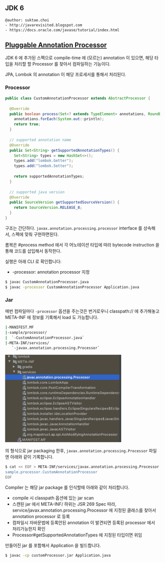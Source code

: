## JDK 6

```
@author: suktae.choi
- http://javarevisited.blogspot.com
- https://docs.oracle.com/javase/tutorial/index.html
```

## [Pluggable Annotation Processor](https://pluu.github.io/blog/android/2015/12/24/annotation-processing-api/)

JDK 6 에 추가된 스펙으로 compile-time 에 (모르는) annotation 이 있으면, 해당 타입을 처리할 할 Processor 를 찾아서 컴파일하는 기능이다.

JPA, Lombok 의 annotation 이 해당 프로세서를 통해서 처리된다.

### Processor

```java
public class CustomAnnotationProcessor extends AbstractProcessor {
  
  @Override
  public boolean process(Set<? extends TypeElement> annotations, RoundEnvironment env) {
    annotations.forEach(System.out::println);
    return true;
  }

  // supported annotation name
  @Override
  public Set<String> getSupportedAnnotationTypes() {
    Set<String> types = new HashSet<>();
    types.add("lombok.Getter");
    types.add("lombok.Setter");

    return supportedAnnotationTypes;
  }

  // supported java version
  @Override
  public SourceVersion getSupportedSourceVersion() {
    return SourceVersion.RELEASE_8;
  }
}
```

구조는 간단하다. `javax.annotation.processing.processor` interface 를 상속해서, 스펙에 맞춰 구현하면된다.

롬복은 #process method 에서 각 어노테이션 타입에 따라 bytecode instruction 을 통해 코드를 삽입해서 동작한다.

실행은 아래 CLI 로 확인합니다:

- -processor: annotation processor 지정

```bash
$ javac CustomAnnotationProcessor.java
$ javac -processor CustomAnnotationProcessor Application.java
```

### Jar

매번 컴파일마다 `-processor` 옵션을 주는것은 번거로우니 classpath:// 에 추가해놓고 META-INF 에 정보를 기록해서 load 도 가능합니다.

```bash
|-MANIFEST.MF
|-sample/processor/
|  `-CustomAnnotationProcessor.java`
|-META-INF/services/
   `-javax.annotation.processing.Processor`
```

<img src='images/1.png' width='75%'>

의 형식으로 jar packaging 한후, `javax.annotation.processing.Processor` 파일엔 아래와 같이 기록합니다.

```bash
$ cat << EOF > META-INF/services/javax.annotation.processing.Processor
sample.processor.CustomAnnotationProcessor
EOF
```

Compiler 는 해당 jar package 를 인식할때 아래와 같이 처리합니다.

- compile 시 classpath 옵션에 있는 jar scan
- 스캔된 jar 에서 META-INF/ 하위는 JSR 269 Spec 따라,  service/javax.annotation.processing.Processor 에 지정된 클래스를 찾아서 annotation processor 로 등록
- 컴파일시 자바문법에 등록안된 annotation 이 발견되면 등록된 processor 에서 처리가능한지 확인
- Processor#getSupportedAnnotationTypes 에 지정된 타입이면 위임

만들어진 jar 를 포함해서 Application 을 빌드합니다.

```bash
$ javac -cp customProcessor.jar Application.java
```

